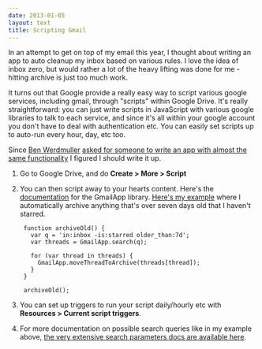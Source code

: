```yaml
---
date: 2013-01-05
layout: text
title: Scripting Gmail
---
```


<p>In an attempt to get on top of my email this year, I thought about writing an app to auto cleanup my inbox based on various rules. I love the idea of inbox zero, but would rather a lot of the heavy lifting was done for me - hitting archive is just too much work.</p>

<p>It turns out that Google provide a really easy way to script various google services, including gmail, through "scripts" within Google Drive. It's really straightforward: you can just write scripts in JavaScript with various google libraries to talk to each service, and since it's all within your google account you don't have to deal with authentication etc. You can easily set scripts up to auto-run every hour, day, etc too.</p>

<p>Since <a href="http://twitter.com/benwerd">Ben Werdmuller</a> <a href="https://twitter.com/benwerd/status/286910176471175169">asked for someone to write an app with almost the same functionality</a> I figured I should write it up.</p>

<ol>
<li><p>Go to Google Drive, and do <strong>Create > More > Script</strong></p></li>
<li><p>You can then script away to your hearts content. Here's the <a href="https://developers.google.com/apps-script/class_gmailapp">documentation</a> for the GmailApp library. <a href="https://gist.github.com/4462403">Here's my example</a> where I automatically archive anything that's over seven days old that I haven't starred.</p>

<pre><code> function archiveOld() {
   var q = 'in:inbox -is:starred older_than:7d';
   var threads = GmailApp.search(q);

   for (var thread in threads) {
     GmailApp.moveThreadToArchive(threads[thread]);
   }
 }

 archiveOld();
</code></pre></li>
<li><p>You can set up triggers to run your script daily/hourly etc with <strong>Resources > Current script triggers</strong>.</p></li>
<li><p>For more documentation on possible search queries like in my example above, <a href="http://support.google.com/mail/bin/answer.py?hl=en&amp;answer=7190">the very extensive search parameters docs are available here</a>.</p></li>
</ol>

